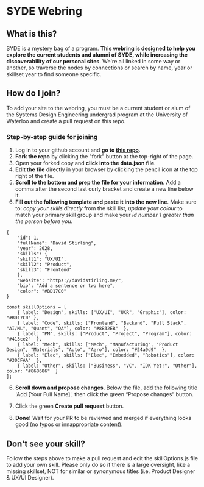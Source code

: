 # SYDE Webring

## What is this?
SYDE is a mystery bag of a program. **This webring is designed to help you explore the current students and alumni of SYDE, while increasing the discoverability of our personal sites**. We're all linked in some way or another, so traverse the nodes by connections or search by name, year or skillset year to find someone specific. 

## How do I join?
To add your site to the webring, you must be a current student or alum of the Systems Design Engineering undergrad program at the University of Waterloo and create a pull request on this repo.

### Step-by-step guide for joining
1. Log in to your github account and **go to [this repo](https://github.com/DBStirling/syde-webring)**.
2. **Fork the repo** by clicking the "fork" button at the top-right of the page.
3. Open your forked copy and **click into the data.json file**.
4. **Edit the file** directly in your browser by clicking the pencil icon at the top right of the file.
5. **Scroll to the bottom and prep the file for your information**. Add a comma after the second last curly bracket and create a new line below it.
6. **Fill out the following template and paste it into the new line**. Make sure to: *copy your skills directly* from the skill list, *update your colour* to match your primary skill group and make your *id number 1 greater than the person before you*.
```
{
    "id": 1,
    "fullName": "David Stirling",
    "year": 2028,
    "skills": {
    "skill1": "UX/UI",
    "skill2": "Product",
    "skill3": "Frontend"
    },
    "website": "https://davidstirling.me/",
    "bio": "Add a sentence or two here",
    "color": "#BD17C0"
}
```
```
const skillOptions = [
    { label: "Design", skills: ["UX/UI", "UXR", "Graphic"], color: "#BD17C0" },
    { label: "Code", skills: ["Frontend", "Backend", "Full Stack", "AI/ML", "Quant", "QA"], color: "#8B32EB"  },
    { label: "PM", skills: ["Product", "Project", "Program"], color: "#413ce2"  },
    { label: "Mech", skills: ["Mech", "Manufacturing", "Product Design", "Materials", "Auto", "Aero"], color: "#24a9d9"  },
    { label: "Elec", skills: ["Elec", "Embedded", "Robotics"], color: "#30CFAA"  },
    { label: "Other", skills: ["Business", "VC", "IDK Yet!", "Other"], color: "#868686"  }
];
```

6. **Scroll down and propose changes**. Below the file, add the following title 'Add [Your Full Name]', then click the green “Propose changes” button.

7. Click the green **Create pull request** button.

8. **Done!** Wait for your PR to be reviewed and merged if everything looks good (no typos or innappropriate content).

## Don't see your skill?
Follow the steps above to make a pull request and edit the skillOptions.js file to add your own skill. Please only do so if there is a large oversight, like a missing skillset, NOT for similar or synonymous titles (i.e. Product Designer & UX/UI Designer).